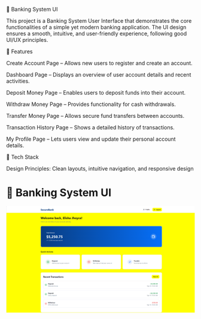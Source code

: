 🏦 Banking System UI

This project is a Banking System User Interface that demonstrates the core functionalities of a simple yet modern banking application. The UI design ensures a smooth, intuitive, and user-friendly experience, following good UI/UX principles.

📌 Features

Create Account Page – Allows new users to register and create an account.

Dashboard Page – Displays an overview of user account details and recent activities.

Deposit Money Page – Enables users to deposit funds into their account.

Withdraw Money Page – Provides functionality for cash withdrawals.

Transfer Money Page – Allows secure fund transfers between accounts.

Transaction History Page – Shows a detailed history of transactions.

My Profile Page – Lets users view and update their personal account details.

🚀 Tech Stack

Design Principles: Clean layouts, intuitive navigation, and responsive design

# 🏦 Banking System UI

![Preview](bs.png)
